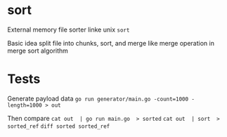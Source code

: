 # sort
External memory file sorter linke unix `sort`

Basic idea split file into chunks, sort, and merge like merge operation in merge sort algorithm

# Tests

Generate payload data
`go run generator/main.go -count=1000 -length=1000 > out`

Then compare
`cat out  | go run main.go  > sorted`
`cat out  | sort  > sorted_ref`
`diff sorted sorted_ref`

